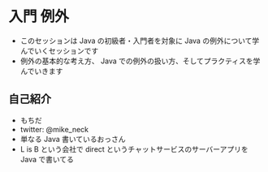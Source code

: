 入門 例外
===

* このセッションは Java の初級者・入門者を対象に Java の例外について学んでいくセッションです
* 例外の基本的な考え方、 Java での例外の扱い方、そしてプラクティスを学んでいきます

自己紹介
---

* もちだ
* twitter: @mike_neck
* 単なる Java 書いているおっさん
* L is B という会社で direct というチャットサービスのサーバーアプリを Java で書いてる


